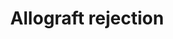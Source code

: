 ---
annotations:
- id: PW:0001025
  parent: disease pathway
  type: Pathway Ontology
  value: allograft rejection pathway
- id: PW:0000013
  parent: disease pathway
  type: Pathway Ontology
  value: disease pathway
- id: PW:0000235
  parent: regulatory pathway
  type: Pathway Ontology
  value: adaptive immune response pathway
authors:
- Nsalomonis
- MaintBot
- DMicael
- Ddigles
- Khanspers
- Mkutmon
- MirellaKalafati
- AlexanderPico
- Fehrhart
- DeSl
- Eweitz
- Susan
description: This pathway illustrates molecular interactions involved in the fundamental
  adaptive immune response for allograft destruction. This pathway was adapted in
  large part from [http://www.genome.jp/kegg/pathway/hsa/hsa05330.html KEGG]. In the
  initial step of this diagram, antigen presenting cells (APC's), either those from
  the donor (direct pathway) or from the recipient (indirect pathway) activate naive
  t cells leading to both CD8+ and CD4+ T cell maturation. CD8+ stimulated T cells
  lead to apoptosis of the allograft donor cells whereas CD4+ T cells differentiate
  into TH1, TH2, T17, and Treg cells. Activated TH1 produces TNFA and NO and damages
  donor graft cells by cytotoxicity. TH2 cell activates B cells. Activated B cells
  lead to plasma cell formation followed by IgG antibodies and the complement cascade
  pathway in acute antibody-mediated rejection (AMR) and chronic AMR with C3 being
  the therapeutic target. Exogenous treatment with YCF inhibits C3, thus preventing
  AMR. Eculizumab binds to C5 which prevent C5a production and the membrane attack
  complex.  C3a and C35 act as potent chemotactic factors, promoting the infiltration
  of pro-inflammatory cells. Belatacept inhibits CD80/86 binding to CD28. Corticosteroids
  inhibit pro-inflammatory cytokines. Corticosteroids contribute to immune suppression
  such as CTLA4 which inhibits T-cell activation.   Proteins on this pathway have
  targeted assays available via the [https://assays.cancer.gov/available_assays?wp_id=WP2328
  CPTAC Assay Portal]
last-edited: 2022-01-11
organisms:
- Homo sapiens
redirect_from:
- /index.php/Pathway:WP2328
- /instance/WP2328
revision: null
schema-jsonld:
- '@context': https://schema.org/
  '@id': https://wikipathways.github.io/pathways/WP2328.html
  '@type': Dataset
  creator:
    '@type': Organization
    name: WikiPathways
  description: This pathway illustrates molecular interactions involved in the fundamental
    adaptive immune response for allograft destruction. This pathway was adapted in
    large part from [http://www.genome.jp/kegg/pathway/hsa/hsa05330.html KEGG]. In
    the initial step of this diagram, antigen presenting cells (APC's), either those
    from the donor (direct pathway) or from the recipient (indirect pathway) activate
    naive t cells leading to both CD8+ and CD4+ T cell maturation. CD8+ stimulated
    T cells lead to apoptosis of the allograft donor cells whereas CD4+ T cells differentiate
    into TH1, TH2, T17, and Treg cells. Activated TH1 produces TNFA and NO and damages
    donor graft cells by cytotoxicity. TH2 cell activates B cells. Activated B cells
    lead to plasma cell formation followed by IgG antibodies and the complement cascade
    pathway in acute antibody-mediated rejection (AMR) and chronic AMR with C3 being
    the therapeutic target. Exogenous treatment with YCF inhibits C3, thus preventing
    AMR. Eculizumab binds to C5 which prevent C5a production and the membrane attack
    complex.  C3a and C35 act as potent chemotactic factors, promoting the infiltration
    of pro-inflammatory cells. Belatacept inhibits CD80/86 binding to CD28. Corticosteroids
    inhibit pro-inflammatory cytokines. Corticosteroids contribute to immune suppression
    such as CTLA4 which inhibits T-cell activation.   Proteins on this pathway have
    targeted assays available via the [https://assays.cancer.gov/available_assays?wp_id=WP2328
    CPTAC Assay Portal]
  keywords:
  - ''
  - ABCB1
  - AGTR1
  - BHMT2
  - BOLA class I histocompatibility antigen
  - Basiliximab
  - Belatacept
  - C1QA
  - C1QB
  - C1QC
  - C2
  - C3
  - C4A
  - C4B
  - C5
  - C6
  - C7
  - C8A
  - C8B
  - C9
  - CASP3
  - CASP7
  - CASP8
  - CASP9
  - CCL19
  - CCL21
  - CD28
  - CD40
  - CD40LG
  - CD55
  - CD80
  - CD86
  - COL5
  - CSNK2A2
  - CTLA4
  - CXCL11
  - CXCL12
  - CXCL13
  - CXCL9
  - CXCR5
  - Cell adhesion molecules (CAMs)
  - Ciclosporin
  - Daclizumab
  - ECULIZUMAB
  - FAS
  - FASLG
  - FOXP3
  - Fenofibrate
  - GABPA
  - GDNF
  - GNLY
  - GZMB
  - HARS
  - HLA-A
  - HLA-B
  - HLA-C
  - HLA-DMA
  - HLA-DMB
  - HLA-DOA
  - HLA-DOB
  - HLA-DPA1
  - HLA-DPB1
  - HLA-DQA1
  - HLA-DQA2
  - HLA-DQB1
  - HLA-DRA
  - HLA-DRB1
  - HLA-DRB3
  - HLA-DRB4
  - HLA-DRB5
  - HLA-E
  - HLA-F
  - HLA-G
  - IFNG
  - IL10
  - IL12A
  - IL12B
  - IL13
  - IL17A
  - IL1A
  - IL1B
  - IL2
  - IL21
  - IL22
  - IL2RA
  - IL4
  - IL5
  - IL8
  - LRRK2
  - MICA
  - Methylprednisolone
  - Nitric oxide
  - PDGFRA
  - PECR
  - PRF1
  - PRKCZ
  - Prednisone
  - STAT1
  - Sirolimus
  - T-cell receptor beta chain V region
  - TGFB1
  - TNF
  - TRAV
  - TRBV
  - TUBA1B
  - Tacrolimus
  - VEGFA
  - VIM
  - heavy chain
  - 'immunoglobulin '
  license: CC0
  name: Allograft rejection
seo: CreativeWork
title: Allograft rejection
wpid: WP2328
---